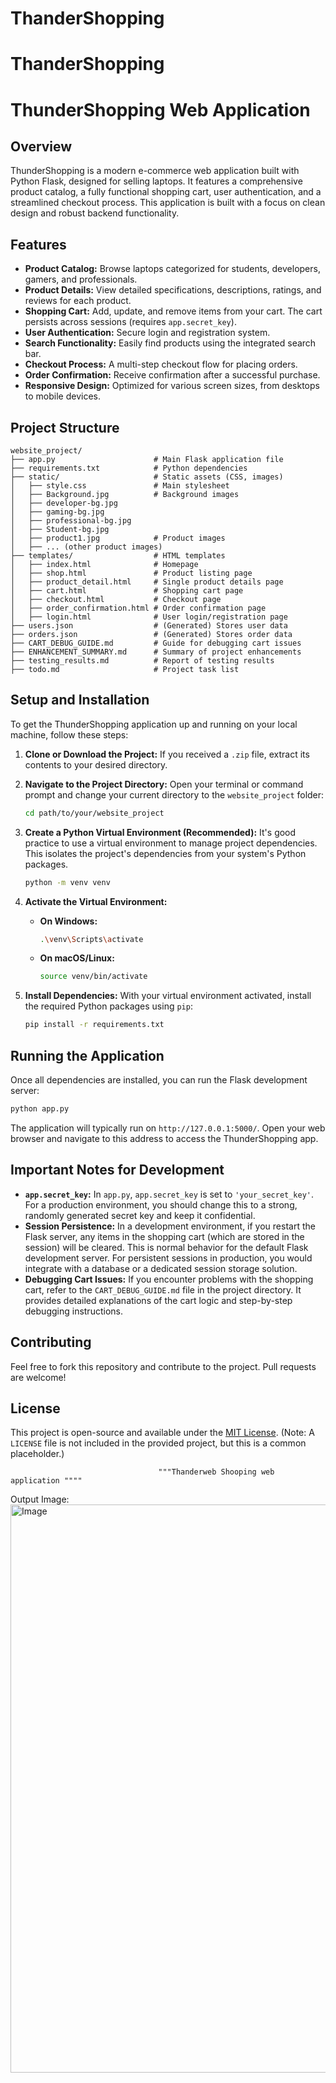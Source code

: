# ThanderShopping
# ThanderShopping

# ThunderShopping Web Application

## Overview
ThunderShopping is a modern e-commerce web application built with Python Flask, designed for selling laptops. It features a comprehensive product catalog, a fully functional shopping cart, user authentication, and a streamlined checkout process. This application is built with a focus on clean design and robust backend functionality.

## Features
- **Product Catalog:** Browse laptops categorized for students, developers, gamers, and professionals.
- **Product Details:** View detailed specifications, descriptions, ratings, and reviews for each product.
- **Shopping Cart:** Add, update, and remove items from your cart. The cart persists across sessions (requires `app.secret_key`).
- **User Authentication:** Secure login and registration system.
- **Search Functionality:** Easily find products using the integrated search bar.
- **Checkout Process:** A multi-step checkout flow for placing orders.
- **Order Confirmation:** Receive confirmation after a successful purchase.
- **Responsive Design:** Optimized for various screen sizes, from desktops to mobile devices.

## Project Structure
```
website_project/
├── app.py                      # Main Flask application file
├── requirements.txt            # Python dependencies
├── static/                     # Static assets (CSS, images)
│   ├── style.css               # Main stylesheet
│   ├── Background.jpg          # Background images
│   ├── developer-bg.jpg
│   ├── gaming-bg.jpg
│   ├── professional-bg.jpg
│   ├── Student-bg.jpg
│   ├── product1.jpg            # Product images
│   ├── ... (other product images)
├── templates/                  # HTML templates
│   ├── index.html              # Homepage
│   ├── shop.html               # Product listing page
│   ├── product_detail.html     # Single product details page
│   ├── cart.html               # Shopping cart page
│   ├── checkout.html           # Checkout page
│   ├── order_confirmation.html # Order confirmation page
│   ├── login.html              # User login/registration page
├── users.json                  # (Generated) Stores user data
├── orders.json                 # (Generated) Stores order data
├── CART_DEBUG_GUIDE.md         # Guide for debugging cart issues
├── ENHANCEMENT_SUMMARY.md      # Summary of project enhancements
├── testing_results.md          # Report of testing results
├── todo.md                     # Project task list
```

## Setup and Installation

To get the ThunderShopping application up and running on your local machine, follow these steps:

1.  **Clone or Download the Project:**
    If you received a `.zip` file, extract its contents to your desired directory.

2.  **Navigate to the Project Directory:**
    Open your terminal or command prompt and change your current directory to the `website_project` folder:
    ```bash
    cd path/to/your/website_project
    ```

3.  **Create a Python Virtual Environment (Recommended):**
    It's good practice to use a virtual environment to manage project dependencies. This isolates the project's dependencies from your system's Python packages.
    ```bash
    python -m venv venv
    ```

4.  **Activate the Virtual Environment:**
    *   **On Windows:**
        ```bash
        .\venv\Scripts\activate
        ```
    *   **On macOS/Linux:**
        ```bash
        source venv/bin/activate
        ```

5.  **Install Dependencies:**
    With your virtual environment activated, install the required Python packages using `pip`:
    ```bash
    pip install -r requirements.txt
    ```

## Running the Application

Once all dependencies are installed, you can run the Flask development server:

```bash
python app.py
```

The application will typically run on `http://127.0.0.1:5000/`. Open your web browser and navigate to this address to access the ThunderShopping app.

## Important Notes for Development

-   **`app.secret_key`:** In `app.py`, `app.secret_key` is set to `'your_secret_key'`. For a production environment, you should change this to a strong, randomly generated secret key and keep it confidential.
-   **Session Persistence:** In a development environment, if you restart the Flask server, any items in the shopping cart (which are stored in the session) will be cleared. This is normal behavior for the default Flask development server. For persistent sessions in production, you would integrate with a database or a dedicated session storage solution.
-   **Debugging Cart Issues:** If you encounter problems with the shopping cart, refer to the `CART_DEBUG_GUIDE.md` file in the project directory. It provides detailed explanations of the cart logic and step-by-step debugging instructions.

## Contributing

Feel free to fork this repository and contribute to the project. Pull requests are welcome!

## License

This project is open-source and available under the [MIT License](LICENSE). (Note: A `LICENSE` file is not included in the provided project, but this is a common placeholder.)

                                     """Thanderweb Shooping web application """"



















Output Image:
<img width="1854" height="909" alt="Image" src="https://github.com/user-attachments/assets/e2b3299b-a598-4880-8f25-a57a200d0bf7" />
